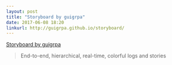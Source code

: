 ```yaml
---
layout: post
title: "Storyboard by guigrpa"
date: 2017-06-08 18:20
linkurl: http://guigrpa.github.io/storyboard/
---
```


[Storyboard by guigrpa](http://guigrpa.github.io/storyboard/)

> End-to-end, hierarchical, real-time, colorful logs and stories